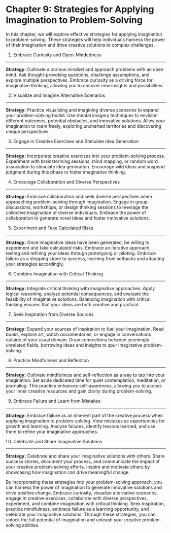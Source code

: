 Chapter 9: Strategies for Applying Imagination to Problem-Solving
=================================================================

In this chapter, we will explore effective strategies for applying imagination to problem-solving. These strategies will help individuals harness the power of their imagination and drive creative solutions to complex challenges.

1. Embrace Curiosity and Open-Mindedness
----------------------------------------

**Strategy:** Cultivate a curious mindset and approach problems with an open mind. Ask thought-provoking questions, challenge assumptions, and explore multiple perspectives. Embrace curiosity as a driving force for imaginative thinking, allowing you to uncover new insights and possibilities.

2. Visualize and Imagine Alternative Scenarios
----------------------------------------------

**Strategy:** Practice visualizing and imagining diverse scenarios to expand your problem-solving toolkit. Use mental imagery techniques to envision different outcomes, potential obstacles, and innovative solutions. Allow your imagination to roam freely, exploring uncharted territories and discovering unique perspectives.

3. Engage in Creative Exercises and Stimulate Idea Generation
-------------------------------------------------------------

**Strategy:** Incorporate creative exercises into your problem-solving process. Experiment with brainstorming sessions, mind mapping, or random word association to stimulate idea generation. Encourage wild ideas and suspend judgment during this phase to foster imaginative thinking.

4. Encourage Collaboration and Diverse Perspectives
---------------------------------------------------

**Strategy:** Embrace collaboration and seek diverse perspectives when approaching problem-solving through imagination. Engage in group discussions, workshops, or design thinking sessions to leverage the collective imagination of diverse individuals. Embrace the power of collaboration to generate novel ideas and foster innovative solutions.

5. Experiment and Take Calculated Risks
---------------------------------------

**Strategy:** Once imaginative ideas have been generated, be willing to experiment and take calculated risks. Embrace an iterative approach, testing and refining your ideas through prototyping or piloting. Embrace failure as a stepping stone to success, learning from setbacks and adapting your strategies accordingly.

6. Combine Imagination with Critical Thinking
---------------------------------------------

**Strategy:** Integrate critical thinking with imaginative approaches. Apply logical reasoning, analyze potential consequences, and evaluate the feasibility of imaginative solutions. Balancing imagination with critical thinking ensures that your ideas are both creative and practical.

7. Seek Inspiration from Diverse Sources
----------------------------------------

**Strategy:** Expand your sources of inspiration to fuel your imagination. Read books, explore art, watch documentaries, or engage in conversations outside of your usual domain. Draw connections between seemingly unrelated fields, borrowing ideas and insights to spur imaginative problem-solving.

8. Practice Mindfulness and Reflection
--------------------------------------

**Strategy:** Cultivate mindfulness and self-reflection as a way to tap into your imagination. Set aside dedicated time for quiet contemplation, meditation, or journaling. This practice enhances self-awareness, allowing you to access your inner creative resources and gain clarity during problem-solving.

9. Embrace Failure and Learn from Mistakes
------------------------------------------

**Strategy:** Embrace failure as an inherent part of the creative process when applying imagination to problem-solving. View mistakes as opportunities for growth and learning. Analyze failures, identify lessons learned, and use them to refine your imaginative approaches.

10. Celebrate and Share Imaginative Solutions
---------------------------------------------

**Strategy:** Celebrate and share your imaginative solutions with others. Share success stories, document your process, and communicate the impact of your creative problem-solving efforts. Inspire and motivate others by showcasing how imagination can drive meaningful change.

By incorporating these strategies into your problem-solving approach, you can harness the power of imagination to generate innovative solutions and drive positive change. Embrace curiosity, visualize alternative scenarios, engage in creative exercises, collaborate with diverse perspectives, experiment, and combine imagination with critical thinking. Seek inspiration, practice mindfulness, embrace failure as a learning opportunity, and celebrate your imaginative solutions. Through these strategies, you can unlock the full potential of imagination and unleash your creative problem-solving abilities.
